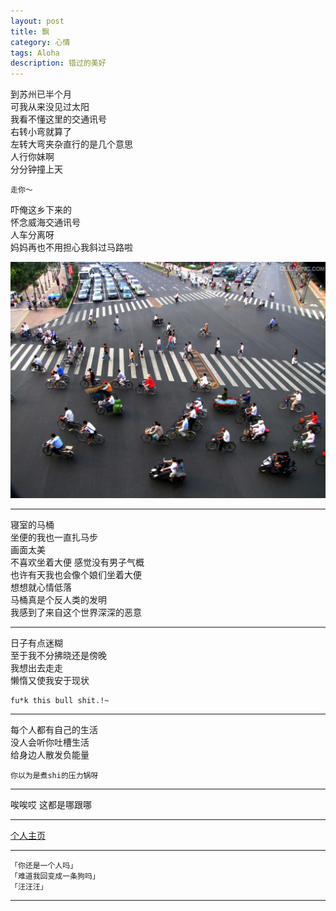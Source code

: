 ```yaml
---
layout: post
title: 飘
category: 心情
tags: Aloha
description: 错过的美好
---
```


到苏州已半个月  
可我从来没见过太阳  
我看不懂这里的交通讯号  
右转小弯就算了  
左转大弯夹杂直行的是几个意思  
人行你妹啊  
分分钟撞上天  

	走你～  

 <!-- more -->

吓俺这乡下来的  
怀念威海交通讯号  
人车分离呀  
妈妈再也不用担心我斜过马路啦  

![](https://raw.githubusercontent.com/Ashtray/Ashtray.github.io/master/res/weihai.jpg)

------------

寝室的马桶  
坐便的我也一直扎马步  
画面太美   
不喜欢坐着大便 感觉没有男子气概  
也许有天我也会像个娘们坐着大便   
想想就心情低落  
马桶真是个反人类的发明  
我感到了来自这个世界深深的恶意  

-----------------

日子有点迷糊  
至于我不分拂晓还是傍晚  
我想出去走走  
懒惰又使我安于现状  

	fu*k this bull shit.!~  


----------------

每个人都有自己的生活  
没人会听你吐槽生活  
给身边人散发负能量  

	你以为是煮shi的压力锅呀  

---------------

唉唉哎  这都是哪跟哪

--------------------

[个人主页](http://Ashtray.github.io)

----------

	「你还是一个人吗」
	「难道我回变成一条狗吗」
	「汪汪汪」
-----------------
    
 
